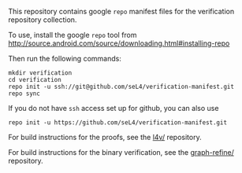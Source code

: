 <!--
     Copyright 2018, Data61, CSIRO
     SPDX-License-Identifier: CC-BY-SA-4.0
-->

This repository contains google `repo` manifest files for the
verification repository collection.

To use, install the google `repo` tool from <http://source.android.com/source/downloading.html#installing-repo>

Then run the following commands:

    mkdir verification
    cd verification
    repo init -u ssh://git@github.com/seL4/verification-manifest.git
    repo sync


If you do not have `ssh` access set up for github, you can also use

    repo init -u https://github.com/seL4/verification-manifest.git

For build instructions for the proofs, see the
[l4v/](https://github.com/seL4/l4v/) repository.

For build instructions for the binary verification, see the
[graph-refine/](https://github.com/seL4/graph-refine/) repository.

